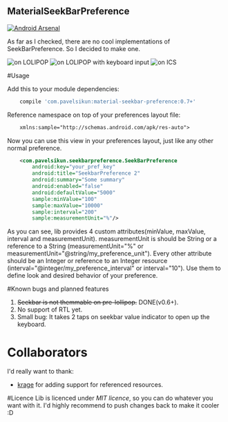 ## MaterialSeekBarPreference

[![Android Arsenal](https://img.shields.io/badge/Android%20Arsenal-MaterialSeekBarPreference-brightgreen.svg?style=flat)](http://android-arsenal.com/details/1/1756)

As far as I checked, there are no cool implementations of SeekBarPreference. So I decided to make one.

![on LOLIPOP](https://raw.githubusercontent.com/MrBIMC/MaterialSeekBarPreference/master/SCREENSHOT_LP_511.png)
![on LOLIPOP with keyboard input](https://raw.githubusercontent.com/MrBIMC/MaterialSeekBarPreference/master/SCREENSHOT_LP_511_keyboard.png)
![on ICS](https://raw.githubusercontent.com/MrBIMC/MaterialSeekBarPreference/master/SCREENSHOT_ICS_404.png)

#Usage

Add this to your module dependencies:
```groovy
    compile 'com.pavelsikun:material-seekbar-preference:0.7+'
````

Reference namespace on top of your preferences layout file:
```xml
    xmlns:sample="http://schemas.android.com/apk/res-auto">
````

Now you can use this view in your preferences layout, just like any other normal preference.
```xml
    <com.pavelsikun.seekbarpreference.SeekBarPreference
        android:key="your_pref_key"
        android:title="SeekbarPreference 2"
        android:summary="Some summary"
        android:enabled="false"
        android:defaultValue="5000"
        sample:minValue="100"
        sample:maxValue="10000"
        sample:interval="200"
        sample:measurementUnit="%"/>
````

As you can see, lib provides 4 custom attributes(minValue, maxValue, interval and measurementUnit).
measurementUnit is should be String or a reference to a String (measurementUnit="%"  or measurementUnit="@string/my_preference_unit").
Every other attribute should be an Integer or reference to an Integer resource (interval="@integer/my_preference_interval" or interval="10").
Use them to define look and desired behavior of your preference.

#Known bugs and planned features
1. ~~Seekbar is not themmable on pre-lollipop.~~ DONE(v0.6+).
2. No support of RTL yet.
3. Small bug: It takes 2 taps on seekbar value indicator to open up the keyboard.

# Collaborators
I'd really want to thank:

* [krage](https://github.com/krage) for adding support for referenced resources.

#Licence
Lib is licenced under *MIT licence*, so you can do whatever you want with it.
I'd highly recommend to push changes back to make it cooler :D

